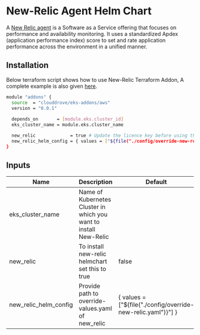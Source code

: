 # New-Relic Agent Helm Chart

<!-- BEGINNING OF PRE-COMMIT-TERRAFORM DOCS HOOK -->
A [New Relic agent](https://newrelic.com/) is a Software as a Service offering that focuses on performance and availability monitoring. It uses a standardized Apdex (application performance index) score to set and rate application performance across the environment in a unified manner.

## Installation
Below terraform script shows how to use New-Relic Terraform Addon, A complete example is also given [here](https://github.com/clouddrove/terraform-helm-eks-addons/blob/master/_examples/complete/main.tf).
```bash
module "addons" {
  source  = "clouddrove/eks-addons/aws"
  version = "0.0.1"
  
  depends_on       = [module.eks.cluster_id]
  eks_cluster_name = module.eks.cluster_name

  new_relic             = true # Update the licence key before using this add-on from ./config/override-new-relic.yaml
  new_relic_helm_config = { values = ["${file("./config/override-new-relic.yaml")}"] }
}
```

## Inputs

| Name | Description | Default | Required |
|------|-------------|---------|:--------:|
| eks_cluster_name | Name of Kubernetes Cluster in which you want to install New-Relic |  | Yes |
| new_relic | To install new-relic helmchart set this to true | false | Yes |
| new_relic_helm_config | Provide path to override-values.yaml of new_relic | { values = ["${file("./config/override-new-relic.yaml")}"] } | No |
<!-- END OF PRE-COMMIT-TERRAFORM DOCS HOOK -->
